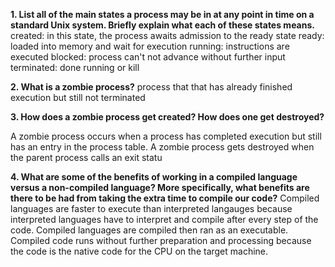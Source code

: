 **1. List all of the main states a process may be in at any point in time on a standard Unix system. Briefly explain what each of these states means.**
created: in this state, the process awaits admission to the ready state
ready: loaded into memory and wait for execution
running: instructions are executed 
blocked: process can't not advance without further input
terminated: done running or kill


**2. What is a zombie process?**
process that that has already finished execution but still not terminated


**3. How does a zombie process get created? How does one get destroyed?**

A zombie process occurs when a process has completed execution but still has an entry in the process table. A zombie process gets destroyed when the parent process calls an exit statu

**4. What are some of the benefits of working in a compiled language versus a non-compiled language? More specifically, what benefits are there to be had from taking the extra time to compile our code?**
Compiled languages are faster to execute than interpreted langauges because interpreted languages have to interpret and compile after every step of the code. Compiled languages are compiled then ran as an executable. Compiled code runs without further preparation and processing because the code is the native code for the CPU on the target machine.

